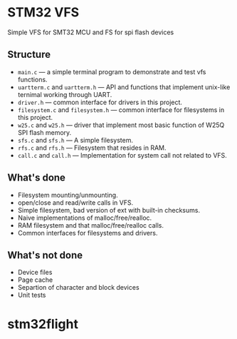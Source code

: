 STM32 VFS
===========

Simple VFS for SMT32 MCU and FS for spi flash devices


Structure
---------

 * `main.c` &mdash; a simple terminal program to demonstrate and test
vfs functions.
 * `uartterm.c` and `uartterm.h` &mdash; API and functions that
implement unix-like ternimal working through UART.
 * `driver.h` &mdash; common interface for drivers in this project.
 * `filesystem.c` and `filesystem.h` &mdash; common interface for
filesystems in this project.
 * `w25.c` and `w25.h` &mdash; driver that implement most basic function
of W25Q SPI flash memory.
 * `sfs.c` and `sfs.h` &mdash; A simple filesystem.
 * `rfs.c` and `rfs.h` &mdash; Filesystem that resides in RAM.
 * `call.c` and `call.h` &mdash; Implementation for system call not
related to VFS.


What's done
-----------
 * Filesystem mounting/unmounting.
 * open/close and read/write calls in VFS.
 * Simple filesystem, bad version of ext with built-in checksums.
 * Naive implementations of malloc/free/realloc.
 * RAM filesystem and that malloc/free/realloc calls.
 * Common interfaces for filesystems and drivers.


What's not done
---------------
 * Device files
 * Page cache
 * Separtion of character and block devices
 * Unit tests
# stm32flight
